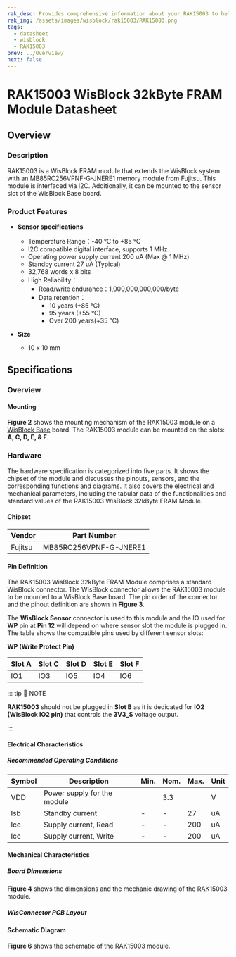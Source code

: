 ```yaml
---
rak_desc: Provides comprehensive information about your RAK15003 to help you use it. This information includes technical specifications, characteristics, and requirements, and it also discusses the device components.
rak_img: /assets/images/wisblock/rak15003/RAK15003.png
tags:
  - datasheet
  - wisblock
  - RAK15003
prev: ../Overview/
next: false
---
```


# RAK15003 WisBlock 32kByte FRAM Module Datasheet

## Overview

<rk-img
  src="/assets/images/wisblock/rak15003/datasheet/RAK15003_front_back.png"
  width="60%"
  caption="RAK15003 WisBlock 32kByte FRAM Module"
/>

### Description

RAK15003 is a WisBlock FRAM module that extends the WisBlock system with an MB85RC256VPNF-G-JNERE1 memory module from Fujitsu. This module is interfaced via I2C. Additionally, it can be mounted to the sensor slot of the WisBlock Base board.

### Product Features

* **Sensor specifications**
    *  Temperature Range：-40&nbsp;°C to +85&nbsp;°C
    *  I2C compatible digital interface, supports 1&nbsp;MHz
    *  Operating power supply current 200&nbsp;uA (Max @ 1&nbsp;MHz)
    *  Standby current 27&nbsp;uA (Typical)
    *  32,768 words x 8 bits
    *  High Reliability：
       - Read/write endurance：1,000,000,000,000/byte
       - Data retention：
           - 10 years (+85&nbsp;°C)
           - 95 years (+55&nbsp;°C)
           - Over 200 years(+35&nbsp;°C)

* **Size**
    * 10 x 10&nbsp;mm

## Specifications

### Overview

#### Mounting

**Figure 2** shows the mounting mechanism of the RAK15003 module on a [WisBlock Base](https://docs.rakwireless.com/Product-Categories/WisBlock/#wisblock-base) board. The RAK15003 module can be mounted on the slots: **A, C, D, E, & F**.

<rk-img
  src="/assets/images/wisblock/rak15003/datasheet/RAK19xx_mounting.png"
  width="50%"
  caption="RAK15003 WisBlock 32kByte FRAM Module Mounting"
/>

### Hardware

The hardware specification is categorized into five parts. It shows the chipset of the module and discusses the pinouts, sensors, and the corresponding functions and diagrams. It also covers the electrical and mechanical parameters, including the tabular data of the functionalities and standard values of the RAK15003 WisBlock 32kByte FRAM Module.

#### Chipset

| Vendor    | Part Number            |
| --------- | ---------------------- |
| Fujitsu   | MB85RC256VPNF-G-JNERE1 |

#### Pin Definition

The RAK15003 WisBlock 32kByte FRAM Module comprises a standard WisBlock connector. The WisBlock connector allows the RAK15003 module to be mounted to a WisBlock Base board. The pin order of the connector and the pinout definition are shown in **Figure 3**.

<rk-img
  src="/assets/images/wisblock/rak15003/datasheet/RAK15003_pinout.png"
  width="40%"
  caption="RAK15003 WisBlock 32kByte FRAM Module Pinout Diagram"
/>

The **WisBlock Sensor** connector is used to this module and the IO used for **WP** pin at **Pin 12** will depend on where sensor slot the module is plugged in. The table shows the compatible pins used by different sensor slots:

**WP (Write Protect Pin)**

| Slot A | Slot C | Slot D | Slot E | Slot F | 
| ------ | ------ | ------ | ------ | ------ | 
| IO1    | IO3    | IO5    | IO4    | IO6    | 

::: tip 📝 NOTE

**RAK15003** should not be plugged in **Slot B** as it is dedicated for **IO2 (WisBlock IO2 pin)** that controls the **3V3_S** voltage output. 

:::

#### Electrical Characteristics

##### Recommended Operating Conditions

| Symbol | Description                     | Min. | Nom.   | Max. | Unit |
| ------ | ------------------------------- | ---- | ------ | ---- | ---- |
| VDD    | Power supply for the module     |      | 3.3    |      | V    |
| Isb    | Standby current                 | -    | -      | 27   | uA   |
| Icc    | Supply current, Read            | -    | -      | 200  | uA   |
| Icc    | Supply current, Write           | -    | -      | 200  | uA   |

#### Mechanical Characteristics

##### Board Dimensions

**Figure 4** shows the dimensions and the mechanic drawing of the RAK15003 module.

<rk-img
  src="/assets/images/wisblock/rak15003/datasheet/RAK19xx_mechanic_drawing.png"
  width="60%"
  caption="RAK15003 WisBlock 32kByte FRAM Module Mechanic Drawing"
/>

##### WisConnector PCB Layout

<rk-img
  src="/assets/images/wisblock/rak15003/datasheet/MxxS1003K6M.png"
  width="100%"
  caption="WisConnector PCB footprint and recommendations"
/>

#### Schematic Diagram
**Figure 6** shows the schematic of the RAK15003 module.

<rk-img
  src="/assets/images/wisblock/rak15003/datasheet/rak15003-schematic.png"
  width="100%"
  caption="RAK15003 WisBlock 32kByte FRAM Module schematics"
/>



